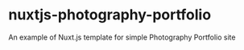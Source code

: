# nuxtjs-photography-portfolio
An example of Nuxt.js template for simple Photography Portfolio site
